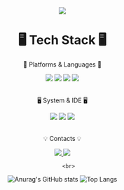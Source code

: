 <div align=center>
        <img src="https://capsule-render.vercel.app/api?type=transparent&text=[HoonC-corgi's%20Github]&animation=twinkling&fontSize=70&fontColor=4B4B77" />

</div>
<div align=center>
        <h1>🖥️ Tech Stack 🖥️</h3>
        <p>📖 Platforms & Languages 📖</p>
</div>
<div align="center">
        <img src="https://img.shields.io/badge/Java-FF7800?style=flat&logo=Conda-Forge&logoColor=white" />
        <img src="https://img.shields.io/badge/Python-3776AB?style=flat&logo=python&logoColor=white" />
        <img src="https://img.shields.io/badge/YOLO-00FFFF?style=flat&logo=YOLO&logoColor=black" />
        <img src="https://img.shields.io/badge/Anaconda-44A833?style=flat&logo=anaconda&logoColor=white" />
</div>

<br>

<div align=center>
        <p>🖥️ System & IDE 🖥️</p>
</div>
<div align="center">
        <img src="https://img.shields.io/badge/macOS-000000?style=flat&logo=macos&logoColor=white" />
        <img src="https://img.shields.io/badge/PyCharm-000000?style=flat&logo=pycharm&logoColor=white" />
        <img src="https://img.shields.io/badge/JetBrains-000000?style=flat&logo=jetbrains&logoColor=white" />
</div>

<br>

<div align=center>
        <p>💡 Contacts 💡</p>
</div>
<div align=center>
        <a href="mailto:tgh7544@naver.com">
                <img src="https://img.shields.io/badge/Naver%20mail-30B980?style=flat&logo=naver&logoColor=white" />
        <a href="https://www.instagram.com/_ftxm_sx.02/">
                <img src="https://img.shields.io/badge/Instagram-E4405F?style=flat&logo=instagram&logoColor=white" />
        </a>
</div>
<div align=center>

        <br>

![Anurag's GitHub stats](https://github-readme-stats.vercel.app/api?username=HoonC-corgi)
![Top Langs](https://github-readme-stats.vercel.app/api/top-langs/?username=HoonC-corgi)
